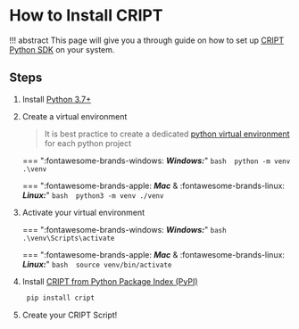 # How to Install CRIPT

!!! abstract
    This page will give you a through guide on how to set up [CRIPT Python SDK](https://pypi.org/project/cript/) on your system.


## Steps
1.  Install [Python 3.7+](https://www.python.org/downloads/)
2.  Create a virtual environment

    > It is best practice to create a dedicated [python virtual environment](https://docs.python.org/3/library/venv.html) for each python project

    === ":fontawesome-brands-windows: **_Windows:_**"
        ```bash 
        python -m venv .\venv
        ```

    === ":fontawesome-brands-apple: **_Mac_** & :fontawesome-brands-linux: **_Linux:_**"
        ```bash 
        python3 -m venv ./venv
        ```

3.  Activate your virtual environment

    === ":fontawesome-brands-windows: **_Windows:_**"
        ```bash 
        .\venv\Scripts\activate
        ```

    === ":fontawesome-brands-apple: **_Mac_** & :fontawesome-brands-linux: **_Linux:_**"
        ```bash 
        source venv/bin/activate
        ```

4.  Install [CRIPT from Python Package Index (PyPI)](https://pypi.org/project/cript/)
    ```bash
     pip install cript
    ```
5.  Create your CRIPT Script!
